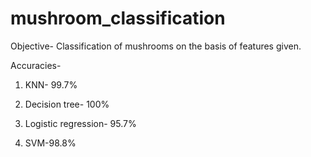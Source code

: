 # mushroom_classification

Objective- Classification of mushrooms on the basis of features given.



Accuracies-



1. KNN- 99.7%

2. Decision tree- 100%

3. Logistic regression- 95.7%

4. SVM-98.8%
